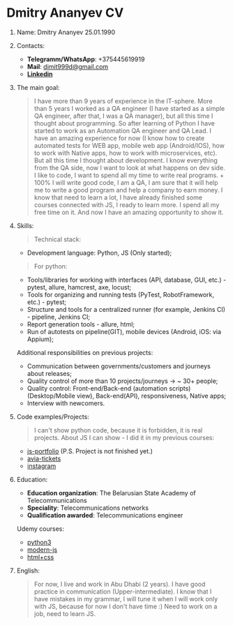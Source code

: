 
Dmitry Ananyev CV
=======================

1. Name: Dmitry Ananyev 25.01.1990

2. Contacts:
      - **Telegramm/WhatsApp**: +375445619919
      - **Mail**: dimit999d@gmail.com
      - [**Linkedin**](https://www.linkedin.com/in/dmitry--ananyev/)

3. The main goal:
    > I have more than 9 years of experience in the IT-sphere. More than 5 years I worked as a QA engineer (I have started as a simple QA engineer, after that, I was a QA manager), but all this time I thought about programming. So after learning of Python I have started to work as an Automation QA engineer and QA Lead. I have an amazing experience for now (I know how to create automated tests for WEB app, mobile web app (Android/IOS), how to work with Native apps, how to work with microservices, etc). But all this time I thought about development. I know everything from the QA side, now I want to look at what happens on dev side. I like to code, I want to spend all my time to write real programs. + 100% I will write good code, I am a QA, I am sure that it will help me to write a good program and help a company to earn money. I know that need to learn a lot, I have already finished some courses connected with JS, I ready to learn more. I spend all my free time on it. And now I have an amazing opportunity to show it.

4. Skills:
      > Technical stack:
      * Development language: Python, JS (Only started);
      > For python:
      * Tools/libraries for working with interfaces (API, database, GUI, etc.) - pytest, allure, hamcrest, axe, locust;
      * Tools for organizing and running tests (PyTest, RobotFramework, etc.) - pytest;
      * Structure and tools for a centralized runner (for example, Jenkins CI) - pipeline, Jenkins CI;
      * Report generation tools - allure, html;
      * Run of autotests on pipeline(GIT), mobile devices (Android, iOS: via Appium);

      Additional responsibilities on previous projects:
      * Communication between governments/customers and journeys about releases;
      * Quality control of more than 10 projects/journeys -> ~ 30+ people;
      * Quality control: Front-end/Back-end (automation scripts) (Desktop/Mobile view), Back-end(API), responsiveness, Native apps;
      * Interview with newcomers.

5. Code examples/Projects:
      > I can't show python code, because it is forbidden, it is real projects. About JS I can show - I did it in my previous courses:
      * [js-portfolio](https://github.com/dimit999/JSPortfolio) (P.S. Project is not finished yet.)
      * [avia-tickets](https://github.com/dimit999/avia-tickets)
      * [instagram](https://github.com/dimit999/instagramApp)

6. Education:
      - **Education organization**: The Belarusian State Academy of Telecommunications
      - **Speciality**: Telecommunications networks
      - **Qualification awarded**: Telecommunications engineer

    Udemy courses:
      * [python3](https://www.udemy.com/course/beginner-python3-tutorials/learn/lecture/1491926?start=0)
      * [modern-js](https://www.udemy.com/course/modern-javascript-from-beginning/)
      * [html+css](https://www.udemy.com/course/html-css-from-zero/learn/lecture/15785012?start=0)

7. English:
    > For now, I live and work in Abu Dhabi (2 years). I have good practice in communication (Upper-intermediate). I know that I have mistakes in my grammar, I will tune it when I will work only with JS, because for now I don't have time :) Need to work on a job, need to learn JS.
